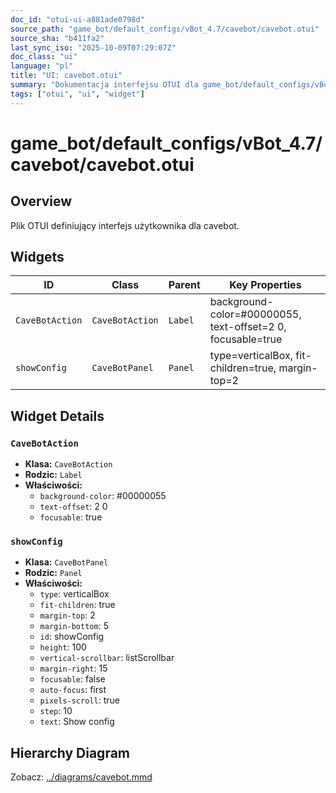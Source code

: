 ```yaml
---
doc_id: "otui-ui-a881ade0798d"
source_path: "game_bot/default_configs/vBot_4.7/cavebot/cavebot.otui"
source_sha: "b411fa2"
last_sync_iso: "2025-10-09T07:29:07Z"
doc_class: "ui"
language: "pl"
title: "UI: cavebot.otui"
summary: "Dokumentacja interfejsu OTUI dla game_bot/default_configs/vBot_4.7/cavebot/cavebot.otui"
tags: ["otui", "ui", "widget"]
---
```


# game_bot/default_configs/vBot_4.7/cavebot/cavebot.otui

## Overview

Plik OTUI definiujący interfejs użytkownika dla cavebot.

## Widgets

| ID | Class | Parent | Key Properties |
|----|-------|--------|----------------|
| `CaveBotAction` | `CaveBotAction` | `Label` | background-color=#00000055, text-offset=2 0, focusable=true |
| `showConfig` | `CaveBotPanel` | `Panel` | type=verticalBox, fit-children=true, margin-top=2 |

## Widget Details

### `CaveBotAction`

- **Klasa:** `CaveBotAction`
- **Rodzic:** `Label`
- **Właściwości:**
  - `background-color`: #00000055
  - `text-offset`: 2 0
  - `focusable`: true

### `showConfig`

- **Klasa:** `CaveBotPanel`
- **Rodzic:** `Panel`
- **Właściwości:**
  - `type`: verticalBox
  - `fit-children`: true
  - `margin-top`: 2
  - `margin-bottom`: 5
  - `id`: showConfig
  - `height`: 100
  - `vertical-scrollbar`: listScrollbar
  - `margin-right`: 15
  - `focusable`: false
  - `auto-focus`: first
  - `pixels-scroll`: true
  - `step`: 10
  - `text`: Show config

## Hierarchy Diagram

Zobacz: [../diagrams/cavebot.mmd](../diagrams/cavebot.mmd)
